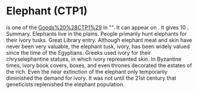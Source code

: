 # Elephant (CTP1)

 is one of the [Goods%20%28CTP1%29](goods) in "". It can appear on . It gives 10 .
Summary.
Elephants live in the plains. People primarily hunt elephants for their ivory tusks.
Great Library entry.
Although elephant meat and skin have never been very valuable, the elephant tusk, ivory, has been widely valued since the time of the Egyptians. Greeks used ivory for their chryselephantine statues, in which ivory represented skin. In Byzantine times, ivory book covers, boxes, and even thrones decorated the estates of the rich. Even the near extinction of the elephant only temporarily diminished the demand for ivory. It was not until the 21st century that geneticists replenished the elephant population.